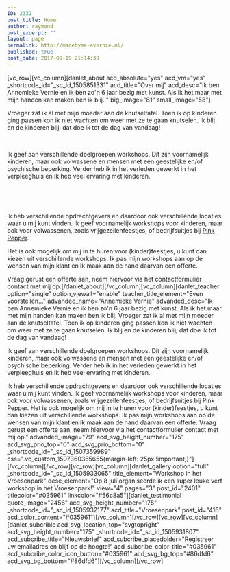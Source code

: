 ```yaml
---
ID: 2332
post_title: Home
author: raymond
post_excerpt: ""
layout: page
permalink: http://madebyme-avernie.nl/
published: true
post_date: 2017-09-19 21:14:30
---
```

[vc_row][vc_column][danlet_about acd_absolute="yes" acd_vm="yes" _shortcode_id="_sc_id_1505851331" acd_title="Over mij" acd_desc="Ik ben Annemieke Vernie en ik ben zo'n 6 jaar bezig met kunst. Als ik het maar met mijn handen kan maken ben ik blij. " big_image="81" small_image="58"]

Vroeger zat ik al met mijn moeder aan de knutseltafel. Toen ik op kinderen ging passen kon ik niet wachten om weer met ze te gaan knutselen. Ik blij en de kinderen blij, dat doe ik tot de dag van vandaag!

&nbsp;

Ik geef aan verschillende doelgroepen workshops. Dit zijn voornamelijk kinderen, maar ook volwassene en mensen met een geestelijke en/of psychische beperking. Verder heb ik in het verleden gewerkt in het verpleeghuis en ik heb veel ervaring met kinderen.

&nbsp;

&nbsp;

Ik heb verschillende opdrachtgevers en daardoor ook verschillende locaties waar u mij kunt vinden. Ik geef voornamelijk workshops voor kinderen, maar ook voor volwassenen, zoals vrijgezellenfeestjes, of bedrijfsuitjes bij <a href="http://www.pinkpepper.nl">Pink Pepper</a>.

Het is ook mogelijk om mij in te huren voor (kinder)feestjes, u kunt dan kiezen uit verschillende workshops. Ik pas mijn workshops aan op de wensen van mijn klant en ik maak aan de hand daarvan een offerte.

Vraag gerust een offerte aan, neem hiervoor via het contactformulier contact met mij op.[/danlet_about][/vc_column][vc_column][danlet_teacher option="single" option_viewall="enable" teacher_title_element="Even voorstellen..." advanded_name="Annemieke Vernie" advanded_desc="Ik ben Annemieke Vernie en ik ben zo'n 6 jaar bezig met kunst. Als ik het maar met mijn handen kan maken ben ik blij.
Vroeger zat ik al met mijn moeder aan de knutseltafel. Toen ik op kinderen ging passen kon ik niet wachten om weer met ze te gaan knutselen. Ik blij en de kinderen blij, dat doe ik tot de dag van vandaag!

Ik geef aan verschillende doelgroepen workshops. Dit zijn voornamelijk kinderen, maar ook volwassene en mensen met een geestelijke en/of psychische beperking. Verder heb ik in het verleden gewerkt in het verpleeghuis en ik heb veel ervaring met kinderen.

Ik heb verschillende opdrachtgevers en daardoor ook verschillende locaties waar u mij kunt vinden. Ik geef voornamelijk workshops voor kinderen, maar ook voor volwassenen, zoals vrijgezellenfeestjes, of bedrijfsuitjes bij Pink Pepper.
Het is ook mogelijk om mij in te huren voor (kinder)feestjes, u kunt dan kiezen uit verschillende workshops. Ik pas mijn workshops aan op de wensen van mijn klant en ik maak aan de hand daarvan een offerte.
Vraag gerust een offerte aan, neem hiervoor via het contactformulier contact met mij op." advanded_image="79" acd_svg_height_number="175" acd_svg_prio_top="0" acd_svg_prio_bottom="0" _shortcode_id="_sc_id_1507359989" css=".vc_custom_1507360355655{margin-left: 25px !important;}"][/vc_column][/vc_row][vc_row][vc_column][danlet_gallery option="full" _shortcode_id="_sc_id_1505933065" title_element="Workshop in het Vroesenpark" desc_element="Op 8 juli organiseerde ik een super leuke verf workshop in het Vroesenpark!" view="4" pages="3" post_id="2401" titlecolor="#035961" linkcolor="#56c8a5"][danlet_testimonial quote_image="2456" acd_svg_height_number="175" _shortcode_id="_sc_id_1505932177" acd_title="Vroesenpark" post_id="416" acd_color_content="#035961"][/vc_column][/vc_row][vc_row][vc_column][danlet_subcrible acd_svg_location_top="svgtopright" acd_svg_height_number="175" _shortcode_id="_sc_id_1505931807" acd_subcribe_title="Nieuwsbrief" acd_subcribe_placedolder="Registreer uw emailadres en blijf op de hoogte!" acd_subcribe_color_title="#035961" acd_subcribe_color_icon_button="#035961" acd_svg_bg_top="#86dfd6" acd_svg_bg_bottom="#86dfd6"][/vc_column][/vc_row]